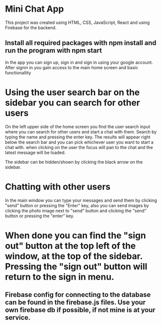 # Mini Chat App

This project was created using HTML, CSS, JavaScript, React and using Firebase for the backend.

## Install all required packages with npm install and run the program with npm start

In the app you can sign up, sign in and sign in using your google account. 
After signin in you gain access to the main home screen and basic functionallity

# Using the user search bar on the sidebar you can search for other users
On the left upper side of the home screen you find the user search input where you can search for other users and start a chat with them. Search by typing the name and pressing the enter key.
The results will appear right below the search bar and you can pick whichever user you want to start a chat with.
when clicking on the user the focus will pan to the chat and the latest message will be loaded.

The sidebar can be hidden/shown by clicking the black arrow on the sidebar.

# Chatting with other users
In the main window you can type your messages and send them by clicking "send" button or pressing the "Enter" key, also you can send images by clicking the photo image next to "send" button and clicking the "send" button or pressing the "enter" key.

# When done you can find the "sign out" button at the top left of the window, at the top of the sidebar. Pressing the "sign out" button will return to the sign in menu.

## Firebase config for connecting to the database can be found in the firebase.js files. Use your own firebase db if possible, if not mine is at your service.

